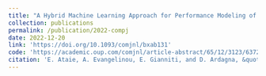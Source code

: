 ```yaml
---
title: "A Hybrid Machine Learning Approach for Performance Modeling of Cloud-based Big Data Applications"
collection: publications
permalink: /publication/2022-compj
date: 2022-12-20
link: 'https://doi.org/10.1093/comjnl/bxab131'
code: 'https://academic.oup.com/comjnl/article-abstract/65/12/3123/6372951'
citation: 'E. Ataie, A. Evangelinou, E. Gianniti, and D. Ardagna, &quot;A Hybrid Machine Learning Approach for Performance Modeling of Cloud-Based Big Data Applications,&quot; <i>The Computer Journal</i>, Vol. 65, No. 12, pp. 3123–3140, 2022.'
---
```

